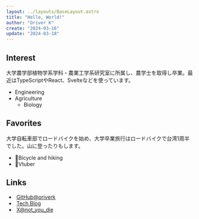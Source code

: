```yaml
---
layout: ../layouts/BaseLayout.astro
title: "Hello, World!"
author: "Oriver K"
create: "2024-03-16"
update: "2024-03-18"
---
```


## Interest

大学農学部植物学系学科・農業工学系研究室に所属し、農学士を取得し卒業。最近はTypeScriptやReact、Svelteなどを使っています。

- Engineering
- Agriculture
  - Biology

## Favorites

大学自転車部でロードバイクを始め、大学卒業旅行はロードバイクで台湾1周半でした。山に登ったりもします。

- 🚴Bicycle and hiking
- 🎤Vtuber

## Links

- <span class="icon github small" style="display: inline;" />&nbsp;[GitHub@oriverk](https://github.com/oriverk)
- <span class="icon oriverk small" style="display: inline;" />&nbsp;[Tech Blog](https://blog.oriverk.dev)
- <span class="icon x small" style="display: inline;" />&nbsp;[X@not_you_die](https://x.com/not_you_die)
